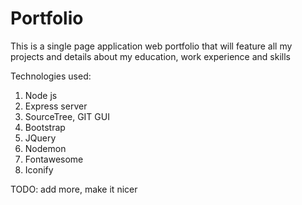 # Portfolio
This is a single page application web portfolio that will feature all my projects and details about my education, work experience and skills


Technologies used: 

1. Node js
2. Express server
3. SourceTree, GIT GUI
4. Bootstrap
5. JQuery
6. Nodemon
7. Fontawesome
8. Iconify

TODO: add more, make it nicer
